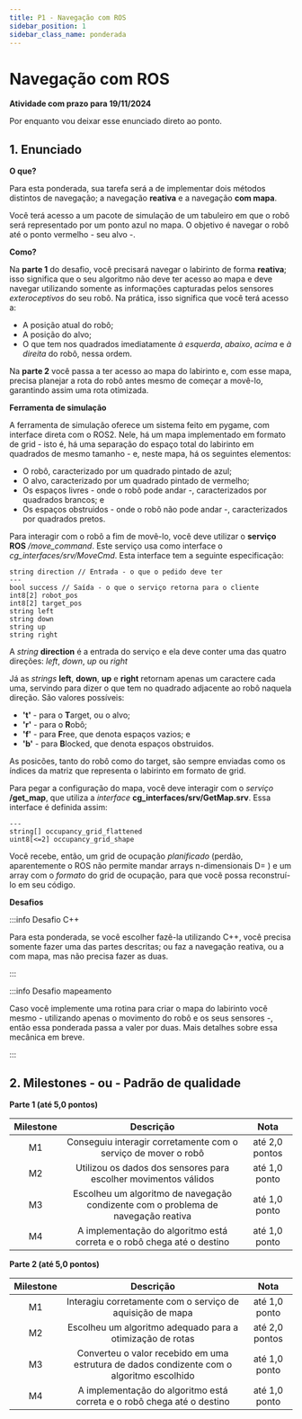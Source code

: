 ```yaml
---
title: P1 - Navegação com ROS
sidebar_position: 1
sidebar_class_name: ponderada
---
```


# Navegação com ROS

**Atividade com prazo para 19/11/2024**

Por enquanto vou deixar esse enunciado direto ao ponto.

## 1. Enunciado

**O que?**

Para esta ponderada, sua tarefa será a de implementar dois métodos distintos de
navegação; a navegação **reativa** e a navegação **com mapa**.

Você terá acesso a um pacote de simulação de um tabuleiro em que o robô será
representado por um ponto azul no mapa. O objetivo é navegar o robô até o ponto
vermelho - seu alvo -.

**Como?**

Na **parte 1** do desafio, você precisará navegar o labirinto de forma
**reativa**; isso significa que o seu algoritmo não deve ter acesso ao mapa e
deve navegar utilizando somente as informações capturadas pelos sensores
*exteroceptivos* do seu robô. Na prática, isso significa que você terá acesso
a:

* A posição atual do robô;
* A posição do alvo;
* O que tem nos quadrados imediatamente *à esquerda*, *abaixo*, *acima* e *à
  direita* do robô, nessa ordem.

Na **parte 2** você passa a ter acesso ao mapa do labirinto e, com esse mapa,
precisa planejar a rota do robô antes mesmo de começar a movê-lo, garantindo
assim uma rota otimizada.

**Ferramenta de simulação**

A ferramenta de simulação oferece um sistema feito em pygame, com interface
direta com o ROS2. Nele, há um mapa implementado em formato de grid - isto é,
há uma separação do espaço total do labirinto em quadrados de mesmo tamanho -
e, neste mapa, há os seguintes elementos:

* O robô, caracterizado por um quadrado pintado de azul;
* O alvo, caracterizado por um quadrado pintado de vermelho;
* Os espaços livres - onde o robô pode andar -, caracterizados por quadrados
  brancos; e
* Os espaços obstruidos - onde o robô não pode andar -, caracterizados por
  quadrados pretos.

Para interagir com o robô a fim de movê-lo, você deve utilizar o **serviço
ROS** */move_command*. Este serviço usa como interface o
*cg_interfaces/srv/MoveCmd*. Esta interface tem a seguinte especificação:

```
string direction // Entrada - o que o pedido deve ter
---
bool success // Saída - o que o serviço retorna para o cliente
int8[2] robot_pos
int8[2] target_pos
string left
string down
string up
string right
```

A *string* **direction** é a entrada do serviço e ela deve conter uma das
quatro direções: *left*, *down*, *up* ou *right*

Já as *strings* **left**, **down**, **up** e **right** retornam apenas um
caractere cada uma, servindo para dizer o que tem no quadrado adjacente ao robô
naquela direção. São valores possíveis:

* **'t'** - para o **T**arget, ou o alvo;
* **'r'** - para o **R**obô;
* **'f'** - para **F**ree, que denota espaços vazios; e
* **'b'** - para **B**locked, que denota espaços obstruidos.

As posicões, tanto do robô como do target, são sempre enviadas como os índices
da matriz que representa o labirinto em formato de grid.

Para pegar a configuração do mapa, você deve interagir com o *serviço*
**/get_map**, que utiliza a *interface* **cg_interfaces/srv/GetMap.srv**. Essa
interface é definida assim:

```
---
string[] occupancy_grid_flattened
uint8[<=2] occupancy_grid_shape
```

Você recebe, então, um grid de ocupação *planificado* (perdão, aparentemente o
ROS não permite mandar arrays n-dimensionais D= ) e um array com o *formato* do
grid de ocupação, para que você possa reconstruí-lo em seu código.

**Desafios**

:::info Desafio C++

Para esta ponderada, se você escolher fazê-la utilizando C++, você precisa
somente fazer uma das partes descritas; ou faz a navegação reativa, ou a com
mapa, mas não precisa fazer as duas.

:::

:::info Desafio mapeamento

Caso você implemente uma rotina para criar o mapa do labirinto você mesmo -
utilizando apenas o movimento do robô e os seus sensores -, então essa
ponderada passa a valer por duas. Mais detalhes sobre essa mecânica em breve.

:::

## 2. Milestones - ou - Padrão de qualidade

**Parte 1 (até 5,0 pontos)**

| Milestone | Descrição | Nota |
|:---:|:---:|:---:|
| M1 | Conseguiu interagir corretamente com o serviço de mover o robô | até 2,0 pontos |
| M2 | Utilizou os dados dos sensores para escolher movimentos válidos | até 1,0 ponto |
| M3 | Escolheu um algoritmo de navegação condizente com o problema de navegação reativa | até 1,0 ponto |
| M4 | A implementação do algoritmo está correta e o robô chega até o destino | até 1,0 ponto |

**Parte 2 (até 5,0 pontos)**

| Milestone | Descrição | Nota |
|:---:|:---:|:---:|
| M1 | Interagiu corretamente com o serviço de aquisição de mapa | até 1,0 ponto |
| M2 | Escolheu um algoritmo adequado para a otimização de rotas | até 2,0 pontos |
| M3 | Converteu o valor recebido em uma estrutura de dados condizente com o algoritmo escolhido | até 1,0 ponto |
| M4 | A implementação do algoritmo está correta e o robô chega até o destino | até 1,0 ponto |
